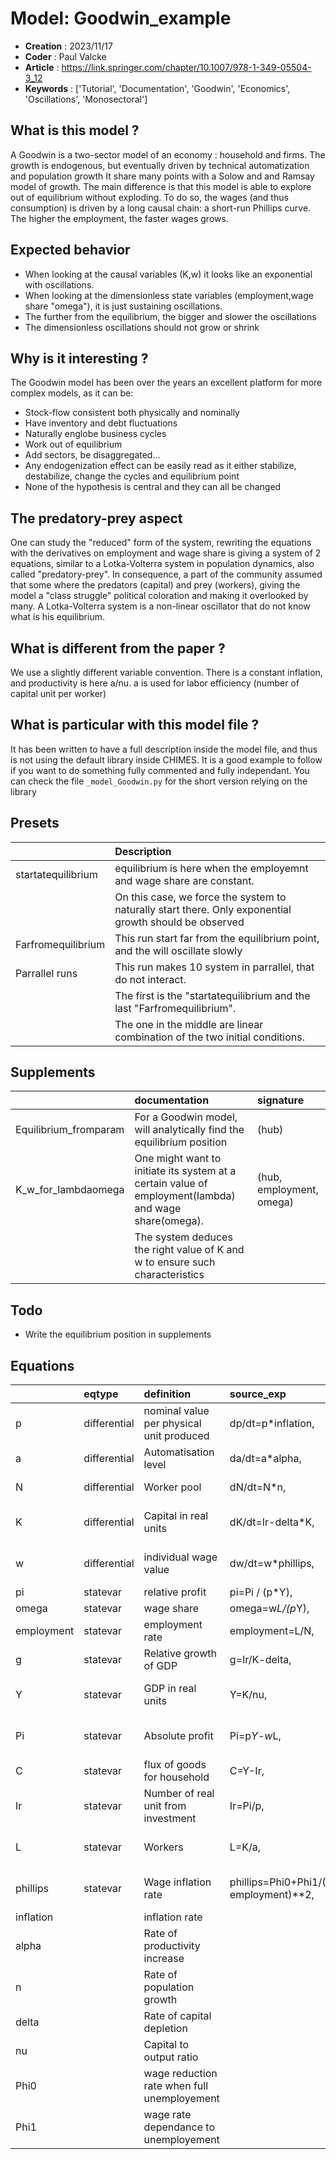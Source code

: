 # Model: Goodwin_example


* **Creation** : 2023/11/17
* **Coder**    : Paul Valcke
* **Article**  : https://link.springer.com/chapter/10.1007/978-1-349-05504-3_12
* **Keywords** : ['Tutorial', 'Documentation', 'Goodwin', 'Economics', 'Oscillations', 'Monosectoral']


## What is this model ?
A Goodwin is a two-sector model of an economy : household and firms. 
The growth is endogenous, but eventually driven by technical automatization and population growth
It share many points with a Solow and and Ramsay model of growth. 
The main difference is that this model is able to explore out of equilibrium without exploding.
To do so, the wages (and thus consumption) is driven by a long causal chain: a short-run Phillips curve.
The higher the employment, the faster wages grows. 

## Expected behavior
* When looking at the causal variables (K,w) it looks like an exponential with oscillations.
* When looking at the dimensionless state variables (employment,wage share "omega"), it is just sustaining oscillations.
* The further from the equilibrium, the bigger and slower the oscillations
* The dimensionless oscillations should not grow or shrink

## Why is it interesting ? 
The Goodwin model has been over the years an excellent platform for more complex models, as it can be:
* Stock-flow consistent both physically and nominally
* Have inventory and debt fluctuations
* Naturally englobe business cycles
* Work out of equilibrium 
* Add sectors, be disaggregated... 
* Any endogenization effect can be easily read as it either stabilize, destabilize, change the cycles and equilibrium point
* None of the hypothesis is central and they can all be changed

## The predatory-prey aspect
One can study the "reduced" form of the system, rewriting the equations with the derivatives on employment and wage share is 
giving a system of 2 equations, similar to a Lotka-Volterra system in population dynamics, also called "predatory-prey".
In consequence, a part of the community assumed that some where the predators (capital) and prey (workers), giving the model 
a "class struggle" political coloration and making it overlooked by many. 
A Lotka-Volterra system is a non-linear oscillator that do not know what is his equilibrium. 

## What is different from the paper ?
We use a slightly different variable convention. There is a constant inflation, and productivity is here a/nu. 
a is used for labor efficiency (number of capital unit per worker)

## What is particular with this model file ? 
It has been written to have a full description inside the model file, and thus is not using the default library inside CHIMES. 
It is a good example to follow if you want to do something fully commented and fully independant.
You can check the file `_model_Goodwin.py` for the short version relying on the library




## Presets
|                    | Description                                                                                                    |
|:-------------------|:---------------------------------------------------------------------------------------------------------------|
| startatequilibrium | equilibrium is here when the employemnt and wage share are constant.                                           |
|                    |         On this case, we force the system to naturally start there. Only exponential growth should be observed |
| Farfromequilibrium | This run start far from the equilibrium point, and the will oscillate slowly                                   |
| Parrallel runs     | This run makes 10 system in parrallel, that do not interact.                                                   |
|                    |         The first is the "startatequilibrium and the last "Farfromequilibrium".                                |
|                    |         The one in the middle are linear combination of the two initial conditions.                            |
## Supplements
|                       | documentation                                                                                         | signature                |
|:----------------------|:------------------------------------------------------------------------------------------------------|:-------------------------|
| Equilibrium_fromparam | For a Goodwin model, will analytically find the equilibrium position                                  | (hub)                    |
| K_w_for_lambdaomega   | One might want to initiate its system at a certain value of employment(lambda) and wage share(omega). | (hub, employment, omega) |
|                       |     The system deduces the right value of K and w to ensure such characteristics                      |                          |
## Todo
* Write the equilibrium position in supplements

## Equations
|            | eqtype       | definition                                  | source_exp                            | com                               |
|:-----------|:-------------|:--------------------------------------------|:--------------------------------------|:----------------------------------|
| p          | differential | nominal value per physical unit produced    | dp/dt=p*inflation,                    | Consequence of causal inflation   |
| a          | differential | Automatisation level                        | da/dt=a*alpha,                        | exogenous                         |
| N          | differential | Worker pool                                 | dN/dt=N*n,                            | exogenous exponential             |
| K          | differential | Capital in real units                       | dK/dt=Ir-delta*K,                     | Investment - dpreciation dynamics |
| w          | differential | individual wage value                       | dw/dt=w*phillips,                     | short-run Phillips dynamics       |
| pi         | statevar     | relative profit                             | pi=Pi / (p*Y),                        | its definition                    |
| omega      | statevar     | wage share                                  | omega=w*L/(p*Y),                      | its definition                    |
| employment | statevar     | employment rate                             | employment=L/N,                       | its definition                    |
| g          | statevar     | Relative growth of GDP                      | g=Ir/K-delta,                         | manually calculated               |
| Y          | statevar     | GDP in real units                           | Y=K/nu,                               | Leontiev optimized on labor       |
| Pi         | statevar     | Absolute profit                             | Pi=p*Y-w*L,                           | definition without depreciation   |
| C          | statevar     | flux of goods for household                 | C=Y-Ir,                               | Consumption as full salary        |
| Ir         | statevar     | Number of real unit from investment         | Ir=Pi/p,                              | Profit reinvested                 |
| L          | statevar     | Workers                                     | L=K/a,                                | from automatisation definition    |
| phillips   | statevar     | Wage inflation rate                         | phillips=Phi0+Phi1/(1-employment)**2, | DIVERGING PHILLIPS CURVE          |
| inflation  |              | inflation rate                              |                                       |                                   |
| alpha      |              | Rate of productivity increase               |                                       |                                   |
| n          |              | Rate of population growth                   |                                       |                                   |
| delta      |              | Rate of capital depletion                   |                                       |                                   |
| nu         |              | Capital to output ratio                     |                                       |                                   |
| Phi0       |              | wage reduction rate when full unemployement |                                       |                                   |
| Phi1       |              | wage rate dependance to unemployement       |                                       |                                   |
